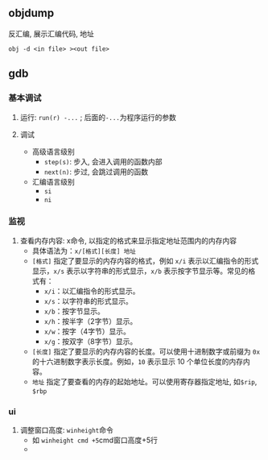 ## objdump

反汇编, 展示汇编代码, 地址 

```shell
obj -d <in file> ><out file>
```



## gdb

### 基本调试

1. 运行: `run(r) -...` ; 后面的`-...`为程序运行的参数

2. 调试
   - 高级语言级别 
     - `step(s)`: 步入, 会进入调用的函数内部
     - `next(n)`: 步过, 会跳过调用的函数
   - 汇编语言级别
     - `si`
     - `ni`

### 监视

1. 查看内存内容: x命令, 以指定的格式来显示指定地址范围内的内存内容
   - 具体语法为：`x/[格式][长度] 地址`
   - `[格式]` 指定了要显示的内存内容的格式，例如 `x/i` 表示以汇编指令的形式显示，`x/s` 表示以字符串的形式显示，`x/b` 表示按字节显示等。常见的格式有：
     - `x/i`：以汇编指令的形式显示。
     - `x/s`：以字符串的形式显示。
     - `x/b`：按字节显示。
     - `x/h`：按半字（2字节）显示。
     - `x/w`：按字（4字节）显示。
     - `x/g`：按双字（8字节）显示。
   - `[长度]` 指定了要显示的内存内容的长度。可以使用十进制数字或前缀为 `0x` 的十六进制数字表示长度。例如，`10` 表示显示 10 个单位长度的内存内容。
   - `地址` 指定了要查看的内存的起始地址。可以使用寄存器指定地址, 如`$rip`, `$rbp`



### ui

1. 调整窗口高度: `winheight`命令
   - 如 `winheight cmd +5`cmd窗口高度+5行
   - 